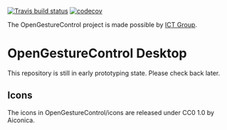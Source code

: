 [![Travis build status](https://travis-ci.org/OpenGestureControl/Desktop.svg?branch=master)](https://travis-ci.org/OpenGestureControl) [![codecov](https://codecov.io/gh/OpenGestureControl/Desktop/branch/master/graph/badge.svg)](https://codecov.io/gh/OpenGestureControl/Desktop)

The OpenGestureControl project is made possible by [ICT Group](https://ict.eu/).

# OpenGestureControl Desktop
This repository is still in early prototyping state. Please check back later.

## Icons
The icons in OpenGestureControl/icons are released under CC0 1.0 by Aiconica.
